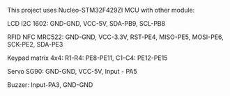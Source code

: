 This project uses Nucleo-STM32F429ZI MCU with other module:

LCD I2C 1602: GND-GND, VCC-5V,
                 SDA-PB9, SCL-PB8
								 
RFID NFC MRC522: GND-GND, VCC-3.3V,
                 RST-PE4, MISO-PE5, MOSI-PE6,
                 SCK-PE2, SDA-PE3
										
Keypad matrix 4x4: R1-R4: PE8-PE11,
                   C1-C4: PE12-PE15
											
Servo SG90: GND-GND, VCC-5V, Input - PA5      

Buzzer: Input-PA3, GND-GND
